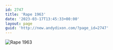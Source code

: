 ```yaml
---
id: 2747
title: 'Rape 1963'
date: '2023-03-17T13:45:33+00:00'
layout: page
guid: 'http://new.andydixon.com/?page_id=2747'
---
```


![Rape 1963](https://i0.wp.com/assets.g8x2.ldn.idrivee2-23.com/posters/Rape%201963%2001.jpg?w=1200&ssl=1 "Rape 1963")